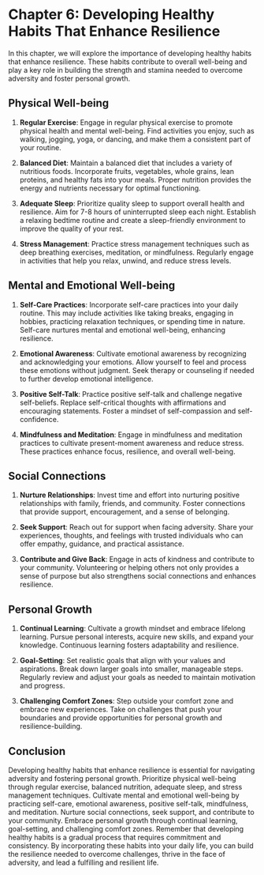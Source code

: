 Chapter 6: Developing Healthy Habits That Enhance Resilience
============================================================

In this chapter, we will explore the importance of developing healthy habits that enhance resilience. These habits contribute to overall well-being and play a key role in building the strength and stamina needed to overcome adversity and foster personal growth.

Physical Well-being
-------------------

1. **Regular Exercise**: Engage in regular physical exercise to promote physical health and mental well-being. Find activities you enjoy, such as walking, jogging, yoga, or dancing, and make them a consistent part of your routine.

2. **Balanced Diet**: Maintain a balanced diet that includes a variety of nutritious foods. Incorporate fruits, vegetables, whole grains, lean proteins, and healthy fats into your meals. Proper nutrition provides the energy and nutrients necessary for optimal functioning.

3. **Adequate Sleep**: Prioritize quality sleep to support overall health and resilience. Aim for 7-8 hours of uninterrupted sleep each night. Establish a relaxing bedtime routine and create a sleep-friendly environment to improve the quality of your rest.

4. **Stress Management**: Practice stress management techniques such as deep breathing exercises, meditation, or mindfulness. Regularly engage in activities that help you relax, unwind, and reduce stress levels.

Mental and Emotional Well-being
-------------------------------

1. **Self-Care Practices**: Incorporate self-care practices into your daily routine. This may include activities like taking breaks, engaging in hobbies, practicing relaxation techniques, or spending time in nature. Self-care nurtures mental and emotional well-being, enhancing resilience.

2. **Emotional Awareness**: Cultivate emotional awareness by recognizing and acknowledging your emotions. Allow yourself to feel and process these emotions without judgment. Seek therapy or counseling if needed to further develop emotional intelligence.

3. **Positive Self-Talk**: Practice positive self-talk and challenge negative self-beliefs. Replace self-critical thoughts with affirmations and encouraging statements. Foster a mindset of self-compassion and self-confidence.

4. **Mindfulness and Meditation**: Engage in mindfulness and meditation practices to cultivate present-moment awareness and reduce stress. These practices enhance focus, resilience, and overall well-being.

Social Connections
------------------

1. **Nurture Relationships**: Invest time and effort into nurturing positive relationships with family, friends, and community. Foster connections that provide support, encouragement, and a sense of belonging.

2. **Seek Support**: Reach out for support when facing adversity. Share your experiences, thoughts, and feelings with trusted individuals who can offer empathy, guidance, and practical assistance.

3. **Contribute and Give Back**: Engage in acts of kindness and contribute to your community. Volunteering or helping others not only provides a sense of purpose but also strengthens social connections and enhances resilience.

Personal Growth
---------------

1. **Continual Learning**: Cultivate a growth mindset and embrace lifelong learning. Pursue personal interests, acquire new skills, and expand your knowledge. Continuous learning fosters adaptability and resilience.

2. **Goal-Setting**: Set realistic goals that align with your values and aspirations. Break down larger goals into smaller, manageable steps. Regularly review and adjust your goals as needed to maintain motivation and progress.

3. **Challenging Comfort Zones**: Step outside your comfort zone and embrace new experiences. Take on challenges that push your boundaries and provide opportunities for personal growth and resilience-building.

Conclusion
----------

Developing healthy habits that enhance resilience is essential for navigating adversity and fostering personal growth. Prioritize physical well-being through regular exercise, balanced nutrition, adequate sleep, and stress management techniques. Cultivate mental and emotional well-being by practicing self-care, emotional awareness, positive self-talk, mindfulness, and meditation. Nurture social connections, seek support, and contribute to your community. Embrace personal growth through continual learning, goal-setting, and challenging comfort zones. Remember that developing healthy habits is a gradual process that requires commitment and consistency. By incorporating these habits into your daily life, you can build the resilience needed to overcome challenges, thrive in the face of adversity, and lead a fulfilling and resilient life.
